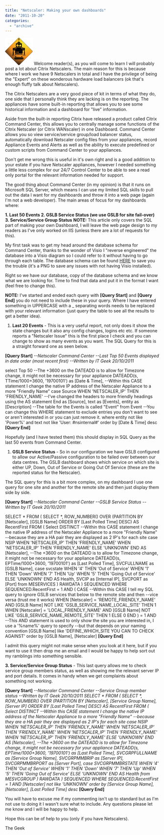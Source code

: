```yaml
---
title: "Netscaler: Making your own dashboards"
date: "2011-10-20"
categories: 
  - "archive"
---
```


[![](images/robot-trans-mini.jpg "Robot-Trans-Mini")](http://theitgeekchronicles.files.wordpress.com/2012/02/robot-trans-mini.jpg) Welcome reader(s), as you will come to learn I will probably post a lot about Citrix Netscalers. The main reason for this is because where I work we have 9 Netscalers in total and I have the privilege of being the "Expert" on these wonderous hardware load balancers (ok that's enough fluffy talk about Netscalers).

The Citrix Netscalers are a very good piece of kit in terms of what they do, one side that I personally think they are lacking is on the reporting. The appliances have some built-in reporting that allows you to see some historical information and a dashboard for "live" information.

Aside from the built-in reporting Citrix have released a product called Citrix Command Center, this allows you to centrally manage some functions of the Citrix Netscaler (or Citrix WANscaler) in one Dashboard. Command Center allows you so view service/service group/load balancer status, automatically download Netscaler config files from your appliances, record Appliance Events and Alerts as well as the ability to execute predefined or custom scripts from Command Center to your appliances.

Don't get me wrong this is useful in it's own right and is a good addition to your estate if you have Netscaler appliances, however I needed something a little less complex for our 24/7 Control Center to be able to see a read only portal for the relevant information needed for support.

The good thing about Command Center (in my opinion) is that it runs on Microsoft SQL Server, which means I can use my limited SQL skills to pull out the data I want for my dashboards and throw it into a web page (again I'm not a web developer). The main areas of focus for my dashboards where:

**1\. Last 50 Events 2. GSLB Service Status (we use GSLB for site fail-over) 3. Service/Service Group Status** **NOTE:** This article only covers the SQL part of making your own Dashboard, I will leave the web page design to my readers as I've only worked on IIS (unless there are a lot of requests for this).

My first task was to get my head around the database schema for Command Center, thanks to the wonder of Visio I "reverse engineered" the database into a Visio diagram so I could refer to it without having to go through each table. The database schema can be found [HERE](http://theitgeekchronicles.files.wordpress.com/2011/10/commandcentre-database-scheme.png) to save you the trouble (it's a PNG to save any issues with not having Visio installed).

Right so we have our database, copy of the database schema and we know what we are looking for. Time to find that data and put it in the format I want (feel free to change this).

**NOTE:** I've started and ended each query with **\[Query Start\]** and **\[Query End\]** you do not need to include these in your query. Where I have entered something in UPPERCASE with a \_ separating words needs to be replaced with your relevant information (just query the table to see all the results to get a better idea).

1. **Last 20 Events** - This is a very useful report, not only does it show the state changes but it also any config changes, logins etc etc. If someone reports a "Netscaler Issue" this is the first place I check and you can change to show as many events as you want. The SQL Query for this is a straight forward one as seen below.

**\[Query Start\]** _\--Netscaler Command Center --Last Top 50 Events displayed in date order (most recent first) --Written by IT Geek 20/10/2011_

select Top 50 --The +3600 on the DATEADD is to allow for Timezone change, it might not be necessary for your appliance DATEADD(s, TTime/1000+3600, '19700101') as \[Date & Time\], --Within this CASE statement I change the native IP address of the Netscaler Appliance to a more "Friendly Name" case Source WHEN 'NETSCALER\_IP' THEN 'FRIENDLY\_NAME' --I've changed the headers to more friendly headings using the AS statement End as \[Source\], text as \[Events\], entity as \[Description\] --The table for the Events is called "Event" from Event --You can change this WHERE statement to exclude entries you don't want to see or aren't interested in or you can just remove it. where entity not like 'Power%' and text not like 'User: #nsinternal#' order by \[Date & Time\] desc **\[Query End\]**

Hopefully (and I have tested them) this should display in SQL Query as the last 50 events from Command Center.

1. **GSLB Service Status** - So in our configuration we have GSLB configured to allow our Active/Passive configuration to be failed over between our data centres. The GSLB dashboard shows which service on which site is either UP, Down, Out of Service or Going Out Of Service (these are the reported status for the Netscaler).

The SQL query for this is a bit more complex, on my dashboard I use one query for one site and another for the remote site and then just display them side by side.

**\[Query Start\]** _\--Netscaler Command Center --GSLB Service Status --Written by IT Geek 20/10/2011_

SELECT \* FROM ( SELECT \*, ROW\_NUMBER() OVER (PARTITION BY \[Netscaler\], \[GSLB Name\] ORDER BY \[Last Polled Time\] DESC) AS RecentFirst FROM ( Select DISTINCT --Within this CASE statement I change the native IP address of the Netscaler Appliance to a more "Friendly Name" --because they are a HA pair they are displayed as 2 IP's for each site case NSIP WHEN 'NETSCALER\_IP' THEN 'FRIENDLY\_NAME' WHEN 'NETSCALER\_IP' THEN 'FRIENDLY\_NAME' ELSE 'UNKNOWN' END AS \[Netscaler\], --The +3600 on the DATEADD is to allow for Timezone change, it might not be necessary for your appliance DATEADD(s, EPTime/1000+3600, '19700101') as \[Last Polled Time\], SVCFULLNAME as \[GSLB Name\], case svcstate WHEN '4' THEN 'Out of Service' WHEN '1' THEN 'Down' WHEN '7' THEN 'Up' WHEN '5' THEN 'Going Out of Service' ELSE 'UNKNOWN' END AS Health, SVCIP as \[Internal IP\], SVCPORT as \[Port\] from MESERVICES ) RAWDATA ) SEQUENCED WHERE SEQUENCED.RecentFirst = 1 AND ( CASE --Within this CASE I tell my SQL query to ignore GSLB services that below to the remote site and then --vice versa (trust me it works) WHEN \[Netscaler\] = 'REMOTE\_FRIENDLY\_NAME' AND \[GSLB Name\] NOT LIKE 'GSLB\_SERVICE\_NAME\_LOCAL\_SITE' THEN 1 WHEN \[Netscaler\] = 'LOCAL\_FRIENDLY\_NAME' AND \[GSLB Name\] NOT LIKE 'GSLB\_SERVICE\_NAME\_REMOTE\_SITE' THEN 1 ELSE 0 END ) = 1 AND --This AND statement is used to only show the site you are interested in, I use a '%name%' query to specify --but that depends on your naming convention \[GSLB Name\] like 'DEFINE\_WHICH\_SITE YOU CAN TO CHECK AGAINST' order by \[GSLB Name\], \[Netscaler\] **\[Query End\]**

I admit this query might not make sense when you look at it here, but if you want to use it then drop me an email and I would be happy to help sort out my ramblings into something sensible.

**3\. Service/Service Group Status** - This last query allows me to check service group members status, as well as showing me the relevant server IP and port details. It comes in handy when we get complaints about something not working.

**\[Query Start\]** _\--Netscaler Command Center --Service Group member status --Written by IT Geek 20/10/2011 SELECT \* FROM ( SELECT \*, ROW\_NUMBER() OVER (PARTITION BY \[Netscaler\], \[Service Group Name\], \[Server IP\] ORDER BY \[Last Polled Time\] DESC) AS RecentFirst FROM ( Select DISTINCT --Within this CASE statement I change the native IP address of the Netscaler Appliance to a more "Friendly Name" --because they are a HA pair they are displayed as 2 IP's for each site case NSIP WHEN 'NETSCALER\_IP' THEN 'FRIENDLY\_NAME' WHEN 'NETSCALER\_IP' THEN 'FRIENDLY\_NAME' WHEN 'NETSCALER\_IP' THEN 'FRIENDLY\_NAME' WHEN 'NETSCALER\_IP' THEN 'FRIENDLY\_NAME' ELSE 'UNKNOWN' END AS \[Netscaler\], --The +3600 on the DATEADD is to allow for Timezone change, it might not be necessary for your appliance DATEADD(s, EPTime/1000+3600, '19700101') as \[Last Polled Time\], SVCGRPFULLNAME as \[Service Group Name\], SVCGRPMMBRIP as \[Server IP\], SVCGRPMMBRPORT as \[Server Port\], case SVCGRPMMBRSTATE WHEN '4' THEN 'Out of Service' WHEN '1' THEN 'Down' WHEN '7' THEN 'Up' WHEN '5' THEN 'Going Out of Service' ELSE 'UNKNOWN' END AS Health from MESVCGROUP ) RAWDATA ) SEQUENCED WHERE SEQUENCED.RecentFirst = 1 AND \[Netscaler\] not like 'UNKNOWN' order by \[Service Group Name\], \[Netscaler\], \[Last Polled Time\] desc_ **\[Query End\]**

You will have to excuse me if my commenting isn't up to standard but as I'm not use to doing it I wasn't sure what to include. Any questions please let me know and I will be happy to help.

Hope this can be of help to you (only if you have Netscalers).

The Geek
